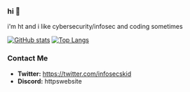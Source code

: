 ### hi 👋

i'm ht and i like cybersecurity/infosec and coding sometimes

[![GitHub stats](https://github-readme-stats.vercel.app/api?username=httpswebsite&show_icons=true&theme=dark)](https://github.com/anuraghazra/github-readme-stats)
[![Top Langs](https://github-readme-stats.vercel.app/api/top-langs/?username=httpswebsite&langs_count=50&layout=compact&theme=dark)](https://github.com/anuraghazra/github-readme-stats)

### Contact Me

- **Twitter:** https://twitter.com/infosecskid
- **Discord:** httpswebsite
